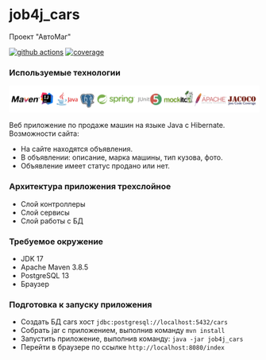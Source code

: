 # job4j_cars
Проект "АвтоМаг"

[![github actions][actions-image]][actions-url]
[![coverage][codecov-image]][codecov-url]

### Используемые технологии

![tech-1.png](src/main/resources/image/readme/tech-1.png)

Веб приложение по продаже машин на языке Java с Hibernate.
Возможности сайта:
- На сайте находятся объявления.
- В объявлении: описание, марка машины, тип кузова, фото.
- Объявление имеет статус продано или нет.

### Архитектура приложения трехслойное
- Слой контроллеры
- Слой сервисы
- Слой работы с БД

### Требуемое окружение
- JDK 17
- Apache Maven 3.8.5
- PostgreSQL 13
- Браузер

### Подготовка к запуску приложения
- Создать БД cars хост `jdbc:postgresql://localhost:5432/cars`
- Собрать jar с приложением, выполнив команду `mvn install`
- Запустить приложение, выполнив команду: `java -jar job4j_cars`
- Перейти в браузере по ссылке `http://localhost:8080/index`

[actions-image]: https://img.shields.io/endpoint?url=https://github-actions-badge-u3jn4tfpocch.runkit.sh/kamikhaylov/job4j_cars
[actions-url]: https://github.com/kamikhaylov/job4j_cars/actions
[codecov-image]: https://codecov.io/gh/job4j_cars/actions/branch/main/graphs/badge.svg
[codecov-url]: https://app.codecov.io/gh/kamikhaylov/job4j_cars